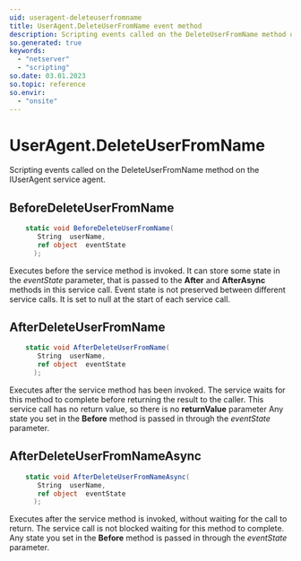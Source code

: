 ```yaml
---
uid: useragent-deleteuserfromname
title: UserAgent.DeleteUserFromName event method
description: Scripting events called on the DeleteUserFromName method on the UserAgent service agent.
so.generated: true
keywords:
  - "netserver"
  - "scripting"
so.date: 03.01.2023
so.topic: reference
so.envir:
  - "onsite"
---
```

# UserAgent.DeleteUserFromName

Scripting events called on the <see cref='M:SuperOffice.CRM.Services.IUserAgent.DeleteUserFromName'>DeleteUserFromName</see> method on the <see cref='IUserAgent'>IUserAgent</see>  service agent.

## BeforeDeleteUserFromName
```cs
    static void BeforeDeleteUserFromName(
       String  userName,
       ref object  eventState
      );
```
Executes before the service method is invoked.
It can store some state in the *eventState* parameter, that is passed to the **After** and **AfterAsync** methods in this service call.
Event state is not preserved between different service calls. It is set to null at the start of each service call.
## AfterDeleteUserFromName
```cs
    static void AfterDeleteUserFromName(
       String  userName,
       ref object  eventState
      );
```
Executes after the service method has been invoked. The service waits for this method to complete before returning the result to the caller.
This service call has no return value, so there is no **returnValue** parameter
Any state you set in the **Before** method is passed in through the *eventState* parameter.
## AfterDeleteUserFromNameAsync
```cs
    static void AfterDeleteUserFromNameAsync(
       String  userName,
       ref object  eventState
      );
```
Executes after the service method is invoked, without waiting for the call to return.
The service call is not blocked waiting for this method to complete.
Any state you set in the **Before** method is passed in through the *eventState* parameter.

